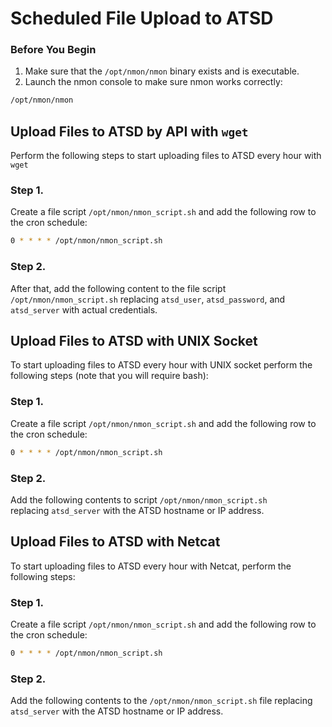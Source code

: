 # Scheduled File Upload to ATSD

### Before You Begin


1. Make sure that the `/opt/nmon/nmon` binary exists and is executable.
2. Launch the nmon console to make sure nmon works correctly:


```sh
/opt/nmon/nmon
```

## Upload Files to ATSD by API with `wget`

Perform the following steps to start uploading files to ATSD every hour with `wget`

### Step 1.

Create a file script `/opt/nmon/nmon_script.sh` and add the following row to the cron schedule:

```sh
0 * * * * /opt/nmon/nmon_script.sh
```

### Step 2.

After that, add the following content to the file script `/opt/nmon/nmon_script.sh` replacing `atsd_user`, `atsd_password`, and `atsd_server` with actual credentials.

## Upload Files to ATSD with UNIX Socket

To start uploading files to ATSD every hour with UNIX socket perform the following steps (note that you will require bash):

### Step 1.

Create a file script `/opt/nmon/nmon_script.sh` and add the following row to the cron schedule:

```sh
0 * * * * /opt/nmon/nmon_script.sh
```

### Step 2.

Add the following contents to script `/opt/nmon/nmon_script.sh` replacing `atsd_server` with the ATSD hostname or IP address.

## Upload Files to ATSD with Netcat

To start uploading files to ATSD every hour with Netcat, perform the following steps:

### Step 1.

Create a file script `/opt/nmon/nmon_script.sh` and add the following row to the cron schedule:

```sh
0 * * * * /opt/nmon/nmon_script.sh
```

### Step 2.

Add the following contents to the `/opt/nmon/nmon_script.sh` file replacing `atsd_server` with the ATSD hostname or IP address.
